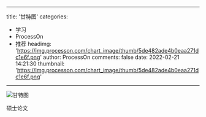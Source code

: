 
---
title: '甘特图'
categories: 
 - 学习
 - ProcessOn
 - 推荐
headimg: 'https://img.processon.com/chart_image/thumb/5de482ade4b0eaa271dc1e6f.png'
author: ProcessOn
comments: false
date: 2022-02-21 14:21:30
thumbnail: 'https://img.processon.com/chart_image/thumb/5de482ade4b0eaa271dc1e6f.png'
---

<div>   
<img class="thumb" alt="甘特图" src="https://img.processon.com/chart_image/thumb/5de482ade4b0eaa271dc1e6f.png" referrerpolicy="no-referrer">
<p>硕士论文</p>  
</div>
            